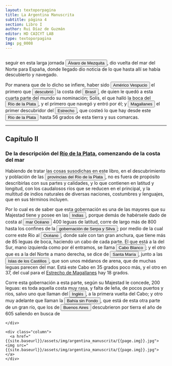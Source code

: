 ```yaml
---
layout: textoporpagina
title: La Argentina Manuscrita
subtitle: página 4
section: Libro I
author: Rui Díaz de Guzmán
editor: HD CAICYT LAB
type: textoporpagina
img: pg_0008
---
```


<div class="row">
	<div class="column">
<p>seguir en esta larga jornada <button class="balloon" data-balloon-pos="up" data-balloon-length="large" data-balloon="Álvaro de Mezquita, fue un navegante portugués, primo de Hernando de Magallanes. Participó como supernumerario en la primera expedición de circunnavegación del globo, donde asumió la capitanía del buque San Antonio de Coca, hasta que fue depuesto por el motín del año 1520 liderado por Esteban Gómez, que hizo retornar la nave a España. En el trayecto de regreso, el San Antonio habría avistado las islas Malvinas, que fueron bautizadas como islas de San Antón en honor al barco.">Álvaro de Mezquita</button>, dio vuelta del mar del Norte para España, donde llegado dio noticia de lo que hasta allí se había descubierto y navegado.</p>

<p>Por manera que de lo dicho se infiere, haber sido <button class="balloon" data-balloon-pos="up" data-balloon-length="large" data-balloon="Américo Vespucio o Amerigo Vespuccia (Florencia, 9/03/1454-Sevilla, 22/02/1512), comerciante y cosmógrafo, participó en viajes de exploración al &quot;Nuevo Mundo&quot;, continente que hoy lleva su nombre. Sus obras publicadas entre 1503 y 1505 le atribuyen protagonismo en el &quot;Descubrimiento de América&quot;, como nuevo continente. El cartógrafo Martín Waldseemüller en 1507 en su mapa Universalis Cosmographia acuñó el nombre de &quot;América&quot; en su honor al Nuevo Mundo.">Américo Vespucio</button> el primero que <button class="balloon" data-balloon-pos="up" data-balloon-length="large" data-balloon="El descubrimiento de Brasil en el año 1500 se debió a un desprendimiento de la flota que conducía Vasco da Gama al Oriente. La nave que conducía Pedro Álvarez Cabral (1467-1520) se separó de la flota en el cruce atlántico y arribó a una región hasta entonces desconocida por los europeos a la que bautizó con el nombre de Terra do Santa Cruz, ubicada en en el extremo sur del estado de Bahía (entre los ríos Frade y João de Tiba, en las inmediaciones de lo que sería luego Porto Seguro).">descubrió</button> la costa del <a href="https://recogito.pelagios.org/document/wzqxhk0h3vpikm/part/1/edit#67757432-3db0-4509-9d61-33c084cc6f76" target="_blank"><button class="balloon" data-balloon-pos="up" data-balloon-length="large" data-balloon="La costa de lo que hoy es territorio brasileño fue el primer punto al que llegaron los europeos en América del Sur. La primera expedición que exploró la región fue un desprendimiento de la flota portuguesa que Vasco da Gama (1460-1524) llevaba hacia Oriente. Las naves dirigidas por Pedro Álvarez de Cabral (1467-1520) se alejaron excesivamente de la costa de África y terminaron en el extremo sur de actual territorio del Estado de Bahía, en que el permanecieron entre abril y mayo del año 1500.">Brasil</button></a>, de quien le quedó a esta cuarta parte del mundo su nominación; Solís, el que halló la boca del <a href="https://recogito.pelagios.org/document/wzqxhk0h3vpikm/part/1/edit#d2e8bd84-19ab-4067-937b-b2fc5a1fea8b" target="_blank"><button class="balloon" data-balloon-pos="up" data-balloon-length="large" data-balloon="Refiere al Río de la Plata">Río de la Plata</button></a>, y el primero que navegó y entró por él; y <button class="balloon" data-balloon-pos="up" data-balloon-length="large" data-balloon="Fernando de Magallanes o Hernando de (Sabrosa, Portugal, 1480-Mactán, Filipinas, 27/04/1521), militar, marino y navegante portugués de linaje noble. Al servicio de Carlos I, descubrió el canal natural navegable que hoy recibe el nombre de estrecho de Magallanes. Fueron los primeros europeos que navegaron desde el océano Atlántico hasta el océano Pacífico, mar del Sur. En 1519 junto a Juan Sebastián Elcano se convertirían en los primeros en circunnavegar la Tierra, regresando a España en 1522.">Magallanes</button> el primer descubridor del <button class="balloon" data-balloon-pos="up" data-balloon-length="large" data-balloon="Refiere al Estrecho de Magallanes">Estrecho</button>, que costeó lo que hay desde este <a href="https://recogito.pelagios.org/document/wzqxhk0h3vpikm/part/1/edit#3c6f4bf6-a974-428d-a128-94abf9236c6f" target="_blank"><button class="balloon" data-balloon-pos="up" data-balloon-length="large" data-balloon="Refiere al Río de la Plata">Río de la Plata</button></a> hasta 56 grados de esta tierra y sus comarcas.</p>

<hr>

<h2>Capítulo II</h2>

<h3>De la descripción del <a href="https://recogito.pelagios.org/document/wzqxhk0h3vpikm/part/1/edit#7be163c3-bf83-4692-84ec-97a94d3b527b" target="_blank">Río de la Plata</a>, comenzando de la costa del mar</h3>


<p>Habiendo de tratar las cosas susodichas en este libro, en el descubrimiento y población de las <a href="https://recogito.pelagios.org/document/wzqxhk0h3vpikm/part/1/edit#7bf631e9-d5e6-478c-b6a3-b03818b7928e" target="_blank"><button class="balloon" data-balloon-pos="up" data-balloon-length="large" data-balloon="Refiere a la Provincia del Río de la Plata, un espacio creado a partir de las capitulaciones que firmó el primer adelantado Pedro de Mendoza con Carlos I en 1534.La misma limitaba al norte con los territorios otorgados a Diego de Almagro, ocupando una franja que se extendería entre el Mar del Sur y el Mar Océano Austral. La exploración y ocupación efectiva del terreno delimitarían el espacio de la provincia del Río de la Plata al sector atlántico y específicamente, al eje fluvial Paraná-Plata.">provincias del Río de la Plata</button></a>, no es fuera de propósito describirlas con sus partes y calidades, y lo que contienen en latitud y longitud, con los caudalosos ríos que se reducen en el principal, y la multitud de indios naturales de diversas naciones, costumbres y lenguajes, que en sus términos incluyen.</p> 

<p>Por lo cual es de saber que esta gobernación es una de las mayores que su Majestad tiene y posee en las <button class="balloon" data-balloon-pos="up" data-balloon-length="large" data-balloon="Las Indias Occidentales, una forma muy extendida de denominar a América en todo el período colonial.">Indias</button>, porque demás de habérsele dado de costa al <button class="balloon" data-balloon-pos="up" data-balloon-length="large" data-balloon="Se refiere al Océano Atlántico.">mar Océano</button> 400 leguas de latitud, corre de largo más de 800 hasta los confines de la <button class="balloon" data-balloon-pos="up" data-balloon-length="large" data-balloon="Refiere a la provicia de Nueva Andalucía y Paria, que se extendía en los actuales territorios nacionales de Venezuela. Fue creada en 1568 y Diego Hernández de Serpa (1510-1570) fue su primer gobernador.">gobernación de Serpa y Silva</button>; por medio de la cual corre este Río al <button class="balloon" data-balloon-pos="up" data-balloon-length="large" data-balloon="Se refiere al Océano Atlántico.">Océano</button>, donde sale con tan gran anchura, que tiene más de 85 leguas de boca, haciendo un cabo de cada parte. El que está a la del Sur, mano izquierda como por él entramos, se llama <button class="balloon" data-balloon-pos="up" data-balloon-length="large" data-balloon="Se denominaba Cabo Blanco a una punta que se halla en la entrada sur del Río de la Plata, Punta Piedras. Actualmente refiere a Cabo San Antonio. http://www.geonames.org/3430406/punta-rasa.html">Cabo Blanco</button>; y el otro que es a la del Norte a mano derecha, se dice de <button class="balloon" data-balloon-pos="up" data-balloon-length="large" data-balloon="Refiere a Punta Piedras. Este está sobre la costa Uruguaya, probablemente en lo el balneario de La Paloma en el Departamento de Rocha. http://www.geonames.org/3429998/punta-piedras.html">Santa María</button>, junto a las <button class="balloon" data-balloon-pos="up" data-balloon-length="large" data-balloon="Refiere a las islas y los bancos frente a Punta del Este.">Islas de los Castillos</button>, que son unos médanos de arena, que de muchas leguas parecen del mar. Está este Cabo en 35 grados poco más, y el otro en 37, del cual para el <a href="https://recogito.pelagios.org/document/wzqxhk0h3vpikm/part/1/edit#24efc0f6-b398-4664-b00e-b6669839a039" target="_blank">Estrecho de Magallanes</a> hay 18 grados.</p> 

<p>Corre esta gobernación a esta parte, según su Majestad le concede, 200 leguas: es toda aquella costa muy rasa, y falta de leña, de pocos puertos y ríos, salvo uno que llaman del <button class="balloon" data-balloon-pos="up" data-balloon-length="large" data-balloon="Refiere al Río de Ajó">Inglés</button>, a la primera vuelta del Cabo; y otro muy adelante que llaman la <button class="balloon" data-balloon-pos="up" data-balloon-length="large" data-balloon="Refiere a Península de Valdés https://es.wikipedia.org/wiki/Pen%C3%ADnsula_Vald%C3%A9s http://www.geonames.org/3833273/peninsula-valdes.html">Bahía sin Fondo</button>, que está de esta otra parte de un gran río, que los de <a href="https://recogito.pelagios.org/document/wzqxhk0h3vpikm/part/1/edit#6608d3d9-c67a-4fd5-863e-997822f5281d" target="_blank"><button class="balloon" data-balloon-pos="up" data-balloon-length="large" data-balloon="Refiere al Puerto de Buenos Aires">Buenos Aires</button></a> descubrieron por tierra el año de 605 saliendo en busca de</p> 

	</div>

	<div class="column">
	  <a href="{{site.baseurl}}/assets/img/argentina_manuscrita/{{page.img}}.jpg"><img src="{{site.baseurl}}/assets/img/argentina_manuscrita/{{page.img}}.jpg"></a>
	</div>

</div> 